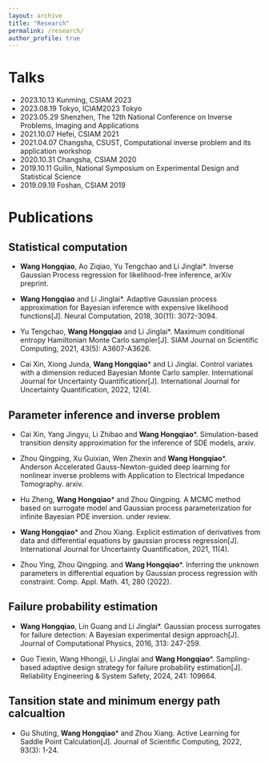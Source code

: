 ```yaml
---
layout: archive
title: "Research"
permalink: /research/
author_profile: true
---
```

# Talks
- 2023.10.13 Kunming, CSIAM 2023
- 2023.08.19 Tokyo, ICIAM2023 Tokyo
- 2023.05.29 Shenzhen, The 12th National Conference on Inverse Problems, Imaging and Applications
- 2021.10.07 Hefei, CSIAM 2021
- 2021.04.07 Changsha, CSUST, Computational inverse problem and its application workshop
- 2020.10.31 Changsha, CSIAM 2020
- 2019.10.11 Guilin, National Symposium on Experimental Design and Statistical Science
- 2019.09.19 Foshan, CSIAM 2019
<!-- - 2021.10.29 Shenzhen, Inverse problem 2021
-->

# Publications
## Statistical computation

- **Wang Hongqiao**, Ao Ziqiao, Yu Tengchao and Li Jinglai*. Inverse Gaussian Process regression for likelihood-free inference, arXiv preprint.

- **Wang Hongqiao** and Li Jinglai*. Adaptive Gaussian process approximation for Bayesian inference with expensive likelihood functions[J]. Neural Computation, 2018, 30(11): 3072-3094.

- Yu Tengchao, **Wang Hongqiao** and Li Jinglai*. Maximum conditional entropy Hamiltonian Monte Carlo sampler[J]. SIAM Journal on Scientific Computing, 2021, 43(5): A3607-A3626.

- Cai Xin, Xiong Junda, **Wang Hongqiao*** and Li Jinglai. Control variates with a dimension reduced Bayesian Monte Carlo sampler. International Journal for Uncertainty Quantificationr[J]. International Journal for Uncertainty Quantification, 2022, 12(4).

## Parameter inference and inverse problem

- Cai Xin, Yang Jingyu, Li Zhibao and **Wang Hongqiao***. Simulation-based transition density approximation for the inference of SDE models, arxiv.

- Zhou Qingping, Xu Guixian, Wen Zhexin and **Wang Hongqiao***. Anderson Accelerated Gauss-Newton-guided deep learning for nonlinear inverse problems with Application to Electrical Impedance Tomography. arxiv.

- Hu Zheng, **Wang Hongqiao*** and Zhou Qingping. A MCMC method based on surrogate model and Gaussian process parameterization for infinite Bayesian PDE inversion. under review.

- **Wang Hongqiao*** and Zhou Xiang. Explicit estimation of derivatives from data and differential equations by gaussian process regression[J]. International Journal for Uncertainty Quantification, 2021, 11(4).

- Zhou Ying, Zhou Qingping. and **Wang Hongqiao***. Inferring the unknown parameters in differential equation by Gaussian process regression with constraint. Comp. Appl. Math. 41, 280 (2022).


## Failure probability estimation
- **Wang Hongqiao**, Lin Guang and Li Jinglai*. Gaussian process surrogates for failure detection: A Bayesian experimental design approach[J]. Journal of Computational Physics, 2016, 313: 247-259.

- Guo Tiexin, Wang Hhongji, Li Jinglai and **Wang Hongqiao***. Sampling-based adaptive design strategy for failure probability estimation[J]. Reliability Engineering & System Safety, 2024, 241: 109664.

## Tansition state and minimum energy path calcualtion

- Gu Shuting, **Wang Hongqiao*** and Zhou Xiang. Active Learning for Saddle Point Calculation[J]. Journal of Scientific Computing, 2022, 93(3): 1-24.